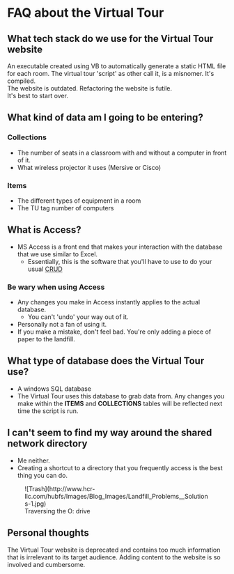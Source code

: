 # FAQ about the Virtual Tour

## What tech stack do we use for the Virtual Tour website

An executable created using VB to automatically generate a static HTML file for each room. The virtual tour 'script' as other call it, is a misnomer. It's compiled.  
The website is outdated. Refactoring the website is futile.  
It's best to start over.

## What kind of data am I going to be entering?

### Collections

- The number of seats in a classroom with and without a computer in front of it.
- What wireless projector it uses (Mersive or Cisco)

### Items

- The different types of equipment in a room
- The TU tag number of computers

## What is Access?

- MS Access is a front end that makes your interaction with the database that we use similar to Excel.
  - Essentially, this is the software that you'll have to use to do your usual [CRUD](https://www.codecademy.com/article/what-is-crud)

### Be wary when using Access

- Any changes you make in Access instantly applies to the actual database.
  - You can't 'undo' your way out of it.
- Personally not a fan of using it.
- If you make a mistake, don't feel bad. You're only adding a piece of paper to the landfill.

## What type of database does the Virtual Tour use?

- A windows SQL database
- The Virtual Tour uses this database to grab data from. Any changes you make within the **ITEMS** and **COLLECTIONS** tables will be reflected next time the script is run.

## I can't seem to find my way around the shared network directory

- Me neither.
- Creating a shortcut to a directory that you frequently access is the best thing you can do.
<figure markdown>
![Trash](http://www.hcr-llc.com/hubfs/Images/Blog_Images/Landfill_Problems__Solutions-1.jpg)
<figcaption>Traversing the O: drive</figcaption>
</figure>

## Personal thoughts

The Virtual Tour website is deprecated and contains too much information that is irrelevant to its target audience. Adding content to the website is so involved and cumbersome.